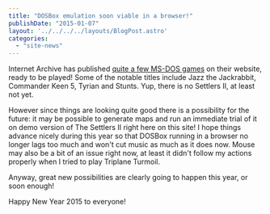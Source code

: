 ```yaml
---
title: "DOSBox emulation soon viable in a browser!"
publishDate: "2015-01-07"
layout: '../../../../layouts/BlogPost.astro'
categories: 
  - "site-news"
---
```


Internet Archive has published [quite a few MS-DOS games](https://archive.org/details/softwarelibrary_msdos_games/v2) on their website, ready to be played! Some of the notable titles include Jazz the Jackrabbit, Commander Keen 5, Tyrian and Stunts. Yup, there is no Settlers II, at least not yet.

However since things are looking quite good there is a possibility for the future: it may be possible to generate maps and run an immediate trial of it on demo version of The Settlers II right here on this site! I hope things advance nicely during this year so that DOSBox running in a browser no longer lags too much and won't cut music as much as it does now. Mouse may also be a bit of an issue right now, at least it didn't follow my actions properly when I tried to play Triplane Turmoil.

Anyway, great new possibilities are clearly going to happen this year, or soon enough!

Happy New Year 2015 to everyone!
